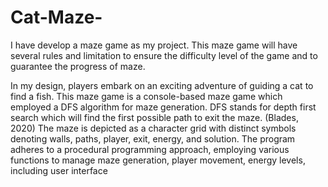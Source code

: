 # Cat-Maze-

I have develop a maze game as my project. This maze game will have several rules and limitation to ensure the difficulty level of the game and to guarantee the progress of maze. 

In my design, players embark on an exciting adventure of guiding a cat to find a fish. This maze game is a console-based maze game which employed a DFS algorithm for maze generation. DFS stands for depth first search which will find the first possible path to exit the maze. (Blades, 2020) The maze is depicted as a character grid with distinct symbols denoting walls, paths, player, exit, energy, and solution. The program adheres to a procedural programming approach, employing various functions to manage maze generation, player movement, energy levels, including user interface
